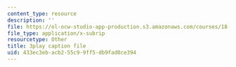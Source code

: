 ```yaml
---
content_type: resource
description: ''
file: https://ol-ocw-studio-app-production.s3.amazonaws.com/courses/18-01sc-single-variable-calculus-fall-2010/433ec3ebacb255c99ff5db9fad0ce394_apzEJCsycVM.vtt
file_type: application/x-subrip
resourcetype: Other
title: 3play caption file
uid: 433ec3eb-acb2-55c9-9ff5-db9fad0ce394
---
```

